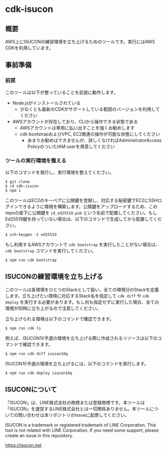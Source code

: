 # cdk-isucon

## 概要

AWS上にISUCONの練習環境を立ち上げるためのツールです。実行にはAWS CDKを利用しています。

## 事前準備

### 前提

このツールは以下が整っていることを前提に動作します。

- Node.jsがインストールされている
    - 少なくとも最新のCDKがサポートしている範囲のバージョンを利用してください
- AWSアカウントが存在しており、CLIから操作できる状態である
    - AWSアカウントは専用に払い出すことを強くお勧めします
    - cdk bootstrapおよびVPC, EC2関連の操作が可能な状態にしてください
        - あまりお勧めはできませんが、詳しくなければAdministratorAccess PolicyのついたIAM userを用意してください

### ツールの実行環境を整える

以下のコマンドを発行し、実行環境を整えてください。

```
$ git clone 
$ cd cdk-isucon
$ npm i
```

このツールはEC2のキーペアに公開鍵を登録し、対応する秘密鍵でEC2にSSHログインできるように環境を構築します。公開鍵をアップロードするため、このrepoの直下に公開鍵を `id_ed25519.pub` という名前で配置してください。もしEd25519鍵を持っていない場合は、以下のコマンドで生成してから配置してください。

```
$ ssh-keygen -t ed25519
```

もし利用するAWSアカウントで `cdk bootstrap` を実行したことがない場合は、 `cdk bootstrap` コマンドを実行してください。

```
$ npm run cdk bootstrap
```

## ISUCONの練習環境を立ち上げる

このツールは各環境をひとつのStackとして扱い、全ての環境分のStackを定義します。立ち上げたい環境に対応するStack名を指定して `cdk diff` や `cdk deploy` を実行する必要があります。もし何も指定せずに実行した場合、全ての環境が同時に立ち上がるので注意してください。

立ち上げられる環境は以下のコマンドで確認できます。

```
$ npm run cdk ls
```

例えば、ISUCON10予選の環境を立ち上げる際に作成されるリソースは以下のコマンドで確認できます。

```
$ npm run cdk diff isucon10q
```

ISUCON10予選の環境を立ち上げるには、以下のコマンドを実行します。

```
$ npm run cdk deploy isucon10q
```

## ISUCONについて

「ISUCON」は、LINE株式会社の商標または登録商標です。本ツールは「ISUCON」を運営するLINE株式会社とは一切関係ありません。本ツールについての問い合わせは本リポジトリのIssueに起票してください。

ISUCON is a trademark or registered trademark of LINE Corporation. This tool is not related with LINE Corporation. If you need some support, please create an issue in this repository.

https://isucon.net
